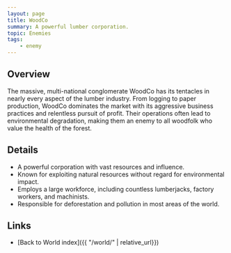 ```yaml
---
layout: page
title: WoodCo
summary: A powerful lumber corporation.
topic: Enemies
tags:
    - enemy
---
```


## Overview

The massive, multi-national conglomerate WoodCo has its tentacles in nearly every aspect of the lumber industry. From logging to paper production, WoodCo dominates the market with its aggressive business practices and relentless pursuit of profit. Their operations often lead to environmental degradation, making them an enemy to all woodfolk who value the health of the forest.

## Details

- A powerful corporation with vast resources and influence.
- Known for exploiting natural resources without regard for environmental impact.
- Employs a large workforce, including countless lumberjacks, factory workers, and machinists.
- Responsible for deforestation and pollution in most areas of the world.

## Links

- [Back to World index]({{ "/world/" | relative_url}})